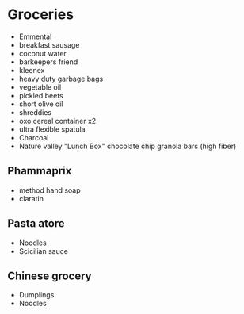 
# Groceries

- Emmental
- breakfast sausage
- coconut water
- barkeepers friend
- kleenex
- heavy duty garbage bags
- vegetable oil
- pickled beets
- short olive oil
- shreddies
- oxo cereal container x2
- ultra flexible spatula
- Charcoal
- Nature valley "Lunch Box" chocolate chip granola bars (high fiber)

## Phammaprix

- method hand soap
- claratin

## Pasta atore

- Noodles
- Scicilian sauce

## Chinese grocery

- Dumplings
- Noodles
